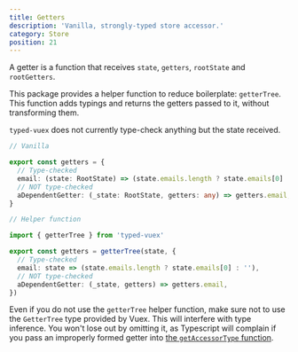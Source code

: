 ```yaml
---
title: Getters
description: 'Vanilla, strongly-typed store accessor.'
category: Store
position: 21
---
```


A getter is a function that receives `state`, `getters`, `rootState` and `rootGetters`.

This package provides a helper function to reduce boilerplate: `getterTree`. This function adds typings and returns the getters passed to it, without transforming them.

<d-alert>

`typed-vuex` does not currently type-check anything but the state received.

</d-alert>

```ts
// Vanilla

export const getters = {
  // Type-checked
  email: (state: RootState) => (state.emails.length ? state.emails[0] : ''),
  // NOT type-checked
  aDependentGetter: (_state: RootState, getters: any) => getters.email,
}

// Helper function

import { getterTree } from 'typed-vuex'

export const getters = getterTree(state, {
  // Type-checked
  email: state => (state.emails.length ? state.emails[0] : ''),
  // NOT type-checked
  aDependentGetter: (_state, getters) => getters.email,
})
```

<d-alert type="info">

Even if you do not use the `getterTree` helper function, make sure not to use the `GetterTree` type provided by Vuex. This will interfere with type inference. You won't lose out by omitting it, as Typescript will complain if you pass an improperly formed getter into [the `getAccessorType` function](/getting-started-nuxt#add-type-definitions).

</d-alert>
